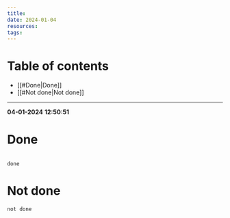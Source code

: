 ```yaml
---
title: 
date: 2024-01-04
resources: 
tags:
---
```

# Table of contents

- [[#Done|Done]]
- [[#Not done|Not done]]

---


**04-01-2024**
**12:50:51**
# Done

```tasks

done
```


# Not done

```tasks
not done
```


